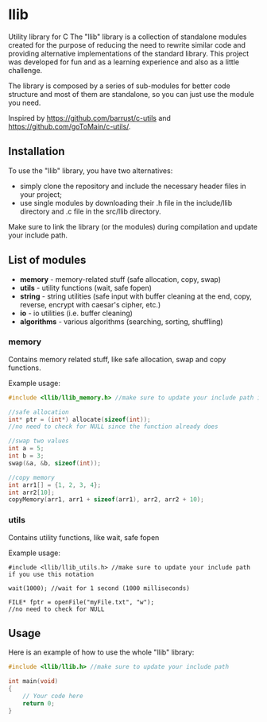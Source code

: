 # llib

Utility library for C
The "llib" library is a collection of standalone modules created for the purpose of reducing the need to rewrite similar code and providing alternative implementations of the standard library. This project was developed for fun and as a learning experience and also as a little challenge.

The library is composed by a series of sub-modules for better code structure and most of them are standalone, so you can just use the module you need.

Inspired by https://github.com/barrust/c-utils and https://github.com/goToMain/c-utils/.

## Installation

To use the "llib" library, you have two alternatives:
- simply clone the repository and include the necessary header files in your project;
- use single modules by downloading their .h file in the include/llib directory and .c file in the src/llib directory.

Make sure to link the library (or the modules) during compilation and update your include path.

## List of modules

- **memory** - memory-related stuff (safe allocation, copy, swap)
- **utils** - utility functions (wait, safe fopen)
- **string** - string utilities (safe input with buffer cleaning at the end, copy, reverse, encrypt with caesar's cipher, etc.)
- **io** - io utilities (i.e. buffer cleaning)
- **algorithms** - various algorithms (searching, sorting, shuffling)

### memory
Contains memory related stuff, like safe allocation, swap and copy functions.

Example usage:
```c
#include <llib/llib_memory.h> //make sure to update your include path if you use this notation

//safe allocation
int* ptr = (int*) allocate(sizeof(int));
//no need to check for NULL since the function already does

//swap two values
int a = 5;
int b = 3;
swap(&a, &b, sizeof(int));

//copy memory
int arr1[] = {1, 2, 3, 4};
int arr2[10];
copyMemory(arr1, arr1 + sizeof(arr1), arr2, arr2 + 10);
```

### utils
Contains utility functions, like wait, safe fopen

Example usage:
```
#include <llib/llib_utils.h> //make sure to update your include path if you use this notation

wait(1000); //wait for 1 second (1000 milliseconds)

FILE* fptr = openFile("myFile.txt", "w");
//no need to check for NULL
```

## Usage

Here is an example of how to use the whole "llib" library:

```c
#include <llib/llib.h> //make sure to update your include path

int main(void)
{
    // Your code here
    return 0;
}
```
